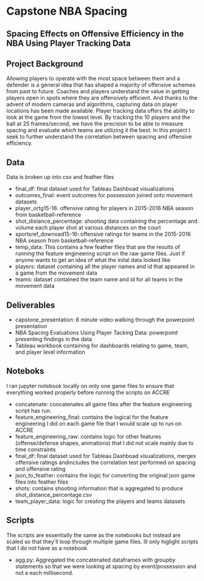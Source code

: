 # Capstone NBA Spacing
## Spacing Effects on Offensive Efficiency in the NBA Using Player Tracking Data

## Project Background
Allowing players to operate with the most space between them and a defender is a general idea that has shaped a majority of offensive schemes from past to future. Coaches and players understand the value in getting players open in spots where they are offensively efficient. And thanks to the advent of modern cameras and algorithms, capturing data on player locations has been made available. Player tracking data offers the ability to look at the game from the lowest level. By tracking the 10 players and the ball at 25 frames/second, we have the precision to be able to measure spacing and evaluate which teams are utilizing it the best. In this project I seek to further understand the correlation between spacing and offensive efficiency.

## Data
Data is broken up into csv and feather files
- final_df: final dataset used for Tableau Dashboad visualizations
- outcomes_final: event outcomes for possession joined onto movement datasets
- player_ortg15-16: offensive rating for players in 2015-2016 NBA season from basketball-reference
- shot_distance_percentage: shooting data containing the percentage and volume each player shot at various distances on the court
- sportsref_downoad15-16: offensive ratings for teams in the 2015-2016 NBA season from basketball-reference
- temp_data: This contains a few feather files that are the results of running the feature engineering script on the raw game files. Just if anyone wants to get an idea of what the inital data looked like
- players: dataset containing all the player names and id that appeared in a game from the movement data 
- teams: dataset contained the team name and id for all teams in the movement data

## Deliverables
- capstone_presentation: 6 minute video walking through the powerpoint presentation
- NBA Spacing Evaluations Using Player Tacking Data: powerpoint presenting findings in the data
- Tableau workbook containing for dashboards relating to game, team, and player level information

## Noteboks
I ran jupyter notebook locally on only one game files to ensure that everything worked properly before running the scripts on ACCRE
- concatenate: concatenates all game files after the feature engineering script has run.
- feature_engineering_final: contains the logical for the feature engineering I did on each game file that I would scale up to run on ACCRE
- feature_engineering_raw: contains logic for other features (offense/defense shapes, animations) that I did not scale mainly due to time constraints
- final_df: final dataset used for Tableau Dashboad visualizations, merges offensive ratings andincludes the correlation test performed on spacing and offensive rating
- json_to_feather: contains the logic for converting the original json game files into feather files
- shots: contains shooting information that is aggregated to produce shot_distance_percentage.csv
- team_player_data: logic for creating the players and teams datasets

## Scripts
The scripts are essentially the same as the notebooks but instead are scaled so that they'll loop through multiple game files. Ill only higlight scripts that I do not have as a notebook
- agg.py: Aggregated the concatenated dataframes with groupby statements so that we were looking at spacing by event/possession and not a each millisecond. 
